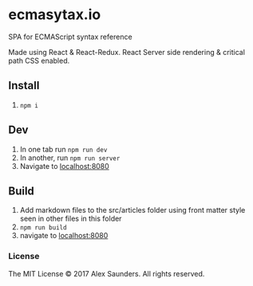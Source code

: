 # ecmasytax.io
SPA for ECMAScript syntax reference

Made using React & React-Redux. React Server side rendering & critical path CSS enabled.

## Install
1. `npm i`

## Dev

1. In one tab run `npm run dev`
2. In another, run `npm run server`
2. Navigate to [localhost:8080](http://localhost:8080/)

## Build
1. Add markdown files to the src/articles folder using front matter style seen in other files in this folder
2. `npm run build`
3. navigate to [localhost:8080](http://localhost:8080/)


### License

The MIT License © 2017 Alex Saunders. All rights reserved.
